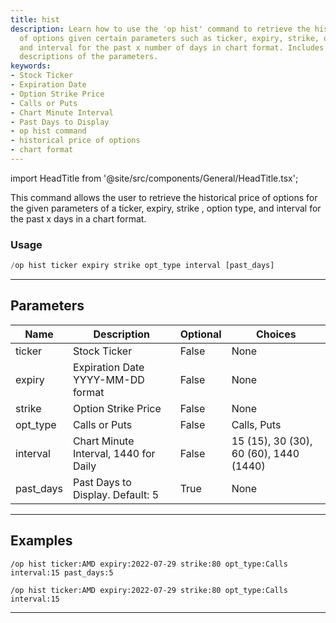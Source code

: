 ```yaml
---
title: hist
description: Learn how to use the 'op hist' command to retrieve the historical price
  of options given certain parameters such as ticker, expiry, strike, option type
  and interval for the past x number of days in chart format. Includes examples and
  descriptions of the parameters.
keywords:
- Stock Ticker
- Expiration Date
- Option Strike Price
- Calls or Puts
- Chart Minute Interval
- Past Days to Display
- op hist command
- historical price of options
- chart format
---
```


import HeadTitle from '@site/src/components/General/HeadTitle.tsx';

<HeadTitle title="options: hist - Discord Reference | OpenBB Bot Docs" />

This command allows the user to retrieve the historical price of options for the given parameters of a ticker, expiry, strike , option type, and interval for the past x days in a chart format.

### Usage

```python wordwrap
/op hist ticker expiry strike opt_type interval [past_days]
```

---

## Parameters

| Name | Description | Optional | Choices |
| ---- | ----------- | -------- | ------- |
| ticker | Stock Ticker | False | None |
| expiry | Expiration Date YYYY-MM-DD format | False | None |
| strike | Option Strike Price | False | None |
| opt_type | Calls or Puts | False | Calls, Puts |
| interval | Chart Minute Interval, 1440 for Daily | False | 15 (15), 30 (30), 60 (60), 1440 (1440) |
| past_days | Past Days to Display. Default: 5 | True | None |


---

## Examples

```
/op hist ticker:AMD expiry:2022-07-29 strike:80 opt_type:Calls interval:15 past_days:5
```

```
/op hist ticker:AMD expiry:2022-07-29 strike:80 opt_type:Calls interval:15
```

---
